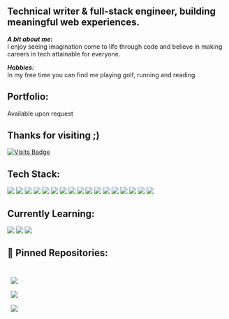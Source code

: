 ## Technical writer & full-stack engineer, building meaningful web experiences.
__*A bit about me:*__
<br>
 I enjoy seeing imagination come to life through code and believe in making careers in tech attainable for everyone. 
<br> 

__*Hobbies:*__ 
<br>
In my free time you can find me playing golf, running and reading.
<br>
 
## Portfolio: 
Available upon request
<br>

## Thanks for visiting ;)
[![Visits Badge](https://badges.pufler.dev/visits/marycerasa/marycerasa)](www.github.com/marycerasa)
<br>

## Tech Stack:
![](https://img.shields.io/badge/Code-JavaScript-informational?style=flat&logo=JavaScript&logoColor=white&color=4AB197)
![](https://img.shields.io/badge/Code-React-informational?style=flat&logo=react&logoColor=white&color=4AB197)
![](https://img.shields.io/badge/Code-MongoDB-informational?style=flat&logo=MongoDB&logoColor=white&color=4AB197)
![](https://img.shields.io/badge/Code-MySQL-informational?style=flat&logo=MySQL&logoColor=white&color=4AB197)
![](https://img.shields.io/badge/Code-NODE-informational?style=flat&logo=npm&logoColor=white&color=4AB197)
![](https://img.shields.io/badge/Code-Python-informational?style=flat&logo=python&logoColor=white&color=4AB197)
![](https://img.shields.io/badge/Code-Flask-informational?style=flat&logo=flask&logoColor=white&color=4AB197)
![](https://img.shields.io/badge/Style-CSS-informational?style=flat&logo=css3&logoColor=white&color=4AB197)
![](https://img.shields.io/badge/Style-SCSS-informational?style=flat&logo=css&logoColor=white&color=4AB197)
![](https://img.shields.io/badge/Code-HTML5-informational?style=flat&logo=html5&logoColor=white&color=4AB197)
![](https://img.shields.io/badge/Tools-NPM-informational?style=flat&logo=npm&logoColor=white&color=4AB197)
![](https://img.shields.io/badge/Tools-YARN-informational?style=flat&logo=yarn&logoColor=white&color=4AB197)
![](https://img.shields.io/badge/Tools-EXPRESS-informational?style=flat&logo=express&logoColor=white&color=4AB197)
![](https://img.shields.io/badge/Repo-GitHub-informational?style=flat&logo=github&logoColor=white&color=4AB197)
![](https://img.shields.io/badge/VersionControl-Git-informational?style=flat&logo=git&logoColor=white&color=4AB197)
![](https://img.shields.io/badge/Editor-SublimeText-informational?style=flat&logo=sublimetext&logoColor=white&color=4AB197)
![](https://img.shields.io/badge/Editor-Atom-informational?style=flat&logo=atom&logoColor=white&color=4AB197)

## Currently Learning:
![](https://img.shields.io/badge/Code-Linux-informational?style=flat&logo=linux&logoColor=white&color=4AB197)
![](https://img.shields.io/badge/Code-PHP-informational?style=flat&logo=php&logoColor=white&color=4AB197)
![](https://img.shields.io/badge/Code-Bash-informational?style=flat&logo=bash&logoColor=white&color=4AB197)

## 📌 Pinned Repositories:
<br> 
<a href="https://github.com/MaryCerasa/wdi-project-one/">
  <img align="center" style="margin:0.5rem" src="https://github-readme-stats.vercel.app/api/pin/?username=marycerasa&repo=wdi-project-one&title_color=##FFC0CB&text_color=#FFFFF&icon_color=4AB197&bg_color=1A2B34" />
</a>  
<br>
<a href="https://github.com/MaryCerasa/wdi-project-4">
  <img align="center" style="margin:0.5rem" src="https://github-readme-stats.vercel.app/api/pin/?username=marycerasa&repo=wdi-project-4&title_color=#ADD8E6&text_color=#FFFFF&icon_color=4AB197&bg_color=1A2B34" />
</a>      
<br>
<a href="https://github.com/MaryCerasa/wdi-group-project">
  <img align="center" style="margin:0.5rem" src="https://github-readme-stats.vercel.app/api/pin/?username=marycerasa&repo=wdi-group-project&title_color=##00FF00.&text_color=#FFFFF&icon_color=4AB197&bg_color=1A2B34" />
</a>

